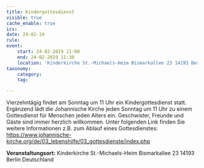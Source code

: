 ```yaml
---
title: Kindergottesdienst
visible: true
cache_enable: true
ics: 
date: 24-02-19
rule: 
event:
	start: 24-02-2019 11:00
	end: 24-02-2019 11:30
	location: 'Kinderkirche St.-Michaels-Heim Bismarkallee 23 14193 Berlin Deutschland'
taxonomy:
	category: 
	tag: 

---
```

Vierzehntägig findet am Sonntag um 11 Uhr ein Kindergottesdienst statt. Ergänzend lädt die Johannische Kirche jeden Sonntag um 11 Uhr zu einem Gottesdienst für Menschen jeden Alters ein. Geschwister, Freunde und Gäste sind immer herzlich willkommen. Unter folgenden Link finden Sie weitere Informationen z.B. zum Ablauf eines Gottesdienstes: https://www.johannische-kirche.org/de/03_lebenshilfe/03_gottesdienste/index.php


**Veranstaltungsort:** Kinderkirche St.-Michaels-Heim
Bismarkallee 23
14193 Berlin
Deutschland

